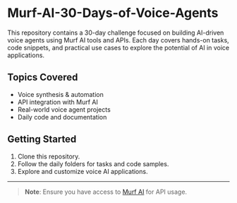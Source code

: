
# Murf-AI-30-Days-of-Voice-Agents

This repository contains a 30-day challenge focused on building AI-driven voice agents using Murf AI tools and APIs. Each day covers hands-on tasks, code snippets, and practical use cases to explore the potential of AI in voice applications.

## Topics Covered
- Voice synthesis & automation
- API integration with Murf AI
- Real-world voice agent projects
- Daily code and documentation

## Getting Started
1. Clone this repository.
2. Follow the daily folders for tasks and code samples.
3. Explore and customize voice AI applications.

---

> **Note**: Ensure you have access to [Murf AI](https://murf.ai/) for API usage.
